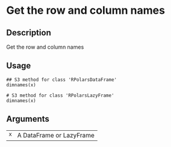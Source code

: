 

# Get the row and column names

## Description

Get the row and column names

## Usage

<pre><code class='language-R'>## S3 method for class 'RPolarsDataFrame'
dimnames(x)

# S3 method for class 'RPolarsLazyFrame'
dimnames(x)
</code></pre>

## Arguments

<table>
<tr>
<td style="white-space: nowrap; font-family: monospace; vertical-align: top">
<code id="dimnames.RPolarsDataFrame_:_x">x</code>
</td>
<td>
A DataFrame or LazyFrame
</td>
</tr>
</table>

